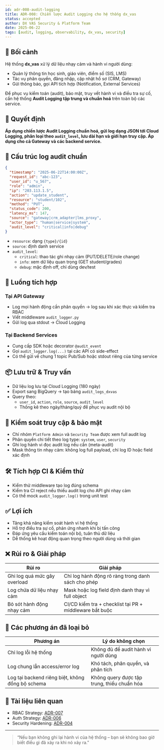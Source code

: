 ```yaml
---
id: adr-008-audit-logging
title: ADR-008: Chiến lược Audit Logging cho hệ thống dx_vas
status: accepted
author: DX VAS Security & Platform Team
date: 2025-06-22
tags: [audit, logging, observability, dx_vas, security]
---
```


## 📌 Bối cảnh

Hệ thống **dx_vas** xử lý dữ liệu nhạy cảm và hành vi người dùng:
- Quản lý thông tin học sinh, giáo viên, điểm số (SIS, LMS)
- Tác vụ phân quyền, đăng nhập, cập nhật hồ sơ (CRM, Gateway)
- Gửi thông báo, gọi API tích hợp (Notification, External Services)

Để phục vụ kiểm toán (audit), bảo mật, truy vết hành vi và điều tra sự cố, cần hệ thống **Audit Logging tập trung và chuẩn hoá** trên toàn bộ các service.

## 🧠 Quyết định

**Áp dụng chiến lược Audit Logging chuẩn hoá, gửi log dạng JSON tới Cloud Logging, phân loại theo `audit_level`, lưu dài hạn và giới hạn truy cập. Áp dụng cho cả Gateway và các backend service.**

## 🧩 Cấu trúc log audit chuẩn

```json
{
  "timestamp": "2025-06-22T14:00:00Z",
  "request_id": "abc-123",
  "user_id": "u_567",
  "role": "admin",
  "ip": "203.113.1.5",
  "action": "update_student",
  "resource": "student/102",
  "method": "PUT",
  "status_code": 200,
  "latency_ms": 147,
  "source": "gateway|crm_adapter|lms_proxy",
  "actor_type": "human|service|system",
  "audit_level": "critical|info|debug"
}
```

- `resource`: dạng `{type}/{id}`
- `source`: định danh service
- `audit_level`:
  - `critical`: thao tác ghi nhạy cảm (PUT/DELETE/role change)
  - `info`: xem dữ liệu quan trọng (GET student/grades)
  - `debug`: mặc định off, chỉ dùng dev/test

## 🔄 Luồng tích hợp

### Tại API Gateway
- Log mọi hành động cần phân quyền → log sau khi xác thực và kiểm tra RBAC
- Viết middleware `audit_logger.py`
- Gửi log qua stdout → Cloud Logging

### Tại Backend Services
- Cung cấp SDK hoặc decorator `@audit_event`
- Gọi `audit_logger.log(...)` tại các API có side-effect
- Có thể gửi về chung 1 topic Pub/Sub hoặc stdout riêng của từng service

## 📦 Lưu trữ & Truy vấn

- Dữ liệu log lưu tại Cloud Logging (180 ngày)
- Export sang BigQuery → tạo bảng `audit_logs_dxvas`
- Query theo:
  - `user_id`, `action`, `role`, `source`, `audit_level`
  - Thống kê theo ngày/tháng/quý để phục vụ audit nội bộ

## 🔐 Kiểm soát truy cập & bảo mật

- Chỉ nhóm `Platform Admin` và `Security Team` được xem full audit log
- Phân quyền chi tiết theo log type: `system`, `user`, `security`
- Ghi log hành vi đọc audit log nếu cần (meta-audit)
- Mask thông tin nhạy cảm: không log full payload, chỉ log ID hoặc field xác định

## 🛠 Tích hợp CI & Kiểm thử

- Kiểm thử middleware tạo log đúng schema
- Kiểm tra CI reject nếu thiếu audit log cho API ghi nhạy cảm
- Có thể mock `audit_logger.log()` trong unit test

## ✅ Lợi ích

- Tăng khả năng kiểm soát hành vi hệ thống
- Hỗ trợ điều tra sự cố, phản ứng nhanh khi bị tấn công
- Đáp ứng yêu cầu kiểm toán nội bộ, tuân thủ dữ liệu
- Dễ thống kê hoạt động quan trọng theo người dùng và thời gian

## ❌ Rủi ro & Giải pháp

| Rủi ro | Giải pháp |
|--------|-----------|
| Ghi log quá mức gây overload | Chỉ log hành động rõ ràng trong danh sách cho phép |
| Log chứa dữ liệu nhạy cảm | Mask hoặc log field định danh thay vì full object |
| Bỏ sót hành động nhạy cảm | CI/CD kiểm tra + checklist tại PR + middleware bắt buộc |

## 🔄 Các phương án đã loại bỏ

| Phương án | Lý do không chọn |
|-----------|------------------|
| Chỉ log lỗi hệ thống | Không đủ để audit hành vi người dùng |
| Log chung lẫn access/error log | Khó tách, phân quyền, và phân tích |
| Log tại backend riêng biệt, không đồng bộ schema | Không query được tập trung, thiếu chuẩn hóa |

## 📎 Tài liệu liên quan

- RBAC Strategy: [ADR-007](./adr-007-rbac.md)
- Auth Strategy: [ADR-006](./adr-006-auth-strategy.md)
- Security Hardening: [ADR-004](./adr-004-security.md)

---
> “Nếu bạn không ghi lại hành vi của hệ thống – bạn sẽ không bao giờ biết điều gì đã xảy ra khi nó xảy ra.”

